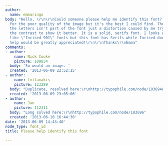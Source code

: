 ```yaml
---
author:
  name: emmaringo
body: "Hello, \r\n\r\nCould someone please help me identify this font? My apologies
  for the poor quality of the image but it's the best I could find. The grey around
  the letters isn't part of the font just a distortion caused by me trying to increase
  the contrast to show it better. It is a solid, serifs font. I looks a little bit
  like \"Incised 901\" fonts but this font has Serifs while Incised does not. \r\n\r\nAny
  help would be greatly appreciated!\r\n\r\nThanks\r\nEmma"
comments:
- author:
    name: Nick Cooke
    picture: 109834
  body: 'So would an image. '
  created: '2013-06-09 22:52:15'
- author:
    name: fvilanakis
    picture: 123289
  body: "Duplicate, resolved here:\r\nhttp://typophile.com/node/103694#comment-556795"
  created: '2013-06-09 23:05:06'
- author:
    name: Jan
    picture: 112311
  body: "Long solved here:\r\nhttp://typophile.com/node/103696"
  created: '2013-06-10 16:44:30'
date: '2013-06-09 14:43:40'
node_type: font_id
title: Please help identify this font

---
```

